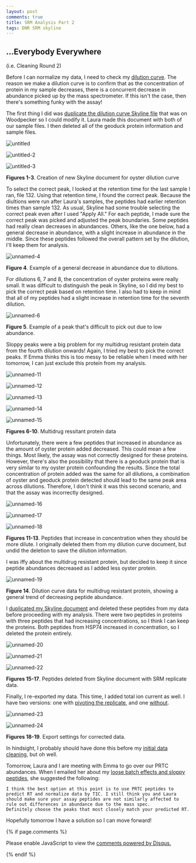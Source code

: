 ```yaml
---
layout: post
comments: true
title: SRM Analysis Part 2
tags: DNR SRM skyline
---
```


## ...Everybody Everywhere 

(i.e. Cleaning Round 2)

Before I can normalize my data, I need to check my [dilution curve](https://yaaminiv.github.io/SRM-Dilution-Calculations2/). The reason we make a dilution curve is to confirm that as the concentration of protein in my sample decreases, there is a concurrent decrease in abundance picked up by the mass spectrometer. If this isn't the case, then there's something funky with the assay!

The first thing I did was [duplicate the dilution curve Skyline file](http://owl.fish.washington.edu/spartina/DNR_SRM_20170728/Analyses/2017-09-06-GigasDilutionCurve.sky.zip) that was on Woodpecker so I could modify it. Laura made this document with both of our sample files. I then deleted all of the geoduck protein information and sample files.

![untitled](https://user-images.githubusercontent.com/22335838/30131003-02ab515c-9300-11e7-8049-f5d35395c0bc.png)

![untitled-2](https://user-images.githubusercontent.com/22335838/30131004-02afbc9c-9300-11e7-8dc1-0c05444f41f7.png)

![untitled-3](https://user-images.githubusercontent.com/22335838/30131005-02b5eb44-9300-11e7-9ae4-591a669a036d.png)

**Figures 1-3**. Creation of new Skyline document for oyster dilution curve

To select the correct peak, I looked at the retention time for the last sample I ran, file 132. Using that retention time, I found the correct peak. Because the diultions were run after Laura's samples, the peptides had earlier retention times than sample 132. As usual, Skyline had some trouble selecting the correct peak even after I used "Apply All." For each peptide, I made sure the correct peak was picked and adjusted the peak boundaries. Some peptides had really clean decreases in abundances. Others, like the one below, had a general decrease in abundance, with a slight increase in abundance in the middle. Since these peptides followed the overall pattern set by the dilution, I'll keep them for analysis.

![unnamed-4](https://user-images.githubusercontent.com/22335838/30131747-c57e7176-9302-11e7-8017-eb34197d1e58.png)

**Figure 4**. Example of a general decrease in abundance due to dilutions.

For dilutions 6, 7 and 8, the concentration of oyster proteins were really small. It was difficult to distinguish the peak in Skyline, so I did my best to pick the correct peak based on retention time. I also had to keep in mind that all of my peptides had a slight increase in retention time for the seventh dilution.

![unnamed-6](https://user-images.githubusercontent.com/22335838/30131820-0838676a-9303-11e7-9068-f5f26c802bd0.png)

**Figure 5**. Example of a peak that's difficult to pick out due to low abundance.

Sloppy peaks were a big problem for my multidrug resistant protein data from the fourth dilution onwards! Again, I tried my best to pick the correct peaks. If Emma thinks this is too messy to be reliable when I meed with her tomorrow, I can just exclude this protein from my analysis.

![unnamed-11](https://user-images.githubusercontent.com/22335838/30131910-4fa79d64-9303-11e7-9485-026252f33f45.png)

![unnamed-12](https://user-images.githubusercontent.com/22335838/30131906-4f8ce5f0-9303-11e7-9737-7c2ab7391126.png)

![unnamed-13](https://user-images.githubusercontent.com/22335838/30131909-4f97d32a-9303-11e7-9248-cf863cb9bcc4.png)

![unnamed-14](https://user-images.githubusercontent.com/22335838/30131908-4f94bd7a-9303-11e7-893b-433847d2115d.png)

![unnamed-15](https://user-images.githubusercontent.com/22335838/30131907-4f8efebc-9303-11e7-8ca6-55e8453aefee.png)

**Figures 6-10**. Multidrug ressitant protein data

Unfortunately, there were a few peptides that increased in abundance as the amount of oyster protein added decreased. This could mean a few things. Most likely, the assay was not correctly designed for these proteins. However, there's also the possibility that there is a geoduck protein that is very similar to my oyster protein confounding the results. Since the total concentration of protein added was the same for all dilutions, a combination of oyster and geoduck protein detected should lead to the same peak area across dilutions. Therefore, I don't think it was this second scenario, and that the assay was incorrectly designed.

![unnamed-16](https://user-images.githubusercontent.com/22335838/30131999-b728bc98-9303-11e7-96c0-6f164da02236.png)

![unnamed-17](https://user-images.githubusercontent.com/22335838/30131998-b725411c-9303-11e7-99a9-a74c7cb5668d.png)

![unnamed-18](https://user-images.githubusercontent.com/22335838/30132001-b737cd1e-9303-11e7-825c-b1e5f77be7d8.png)

**Figures 11-13**. Peptides that increase in concentration when they should be more dilute. I originally deleted them from my dilution curve document, but undid the deletion to save the dilution information.

I was iffy about the multidrug resistant protein, but decided to keep it since peptide abundances decreased as I added less oyster protein.

![unnamed-19](https://user-images.githubusercontent.com/22335838/30132391-0a9cd99e-9305-11e7-9f1e-98a37036e520.png)

**Figure 14**. Dilution curve data for multidrug resistant protein, showing a general trend of decreasing peptide abundance.

I [duplicated my Skyline document](http://owl.fish.washington.edu/spartina/DNR_SRM_20170728/Analyses/2017-09-06-Gigas-SRM-ReplicatesOnly-PostDilutionCurve.sky.zip) and deleted these peptides from my data before proceeding with my analysis. There were two peptides in proteins with three peptides that had increasing concentrations, so I think I can keep the proteins. Both peptides from HSP74 increased in concentration, so I deleted the protein entirely. 

![unnamed-20](https://user-images.githubusercontent.com/22335838/30132297-bd9defa2-9304-11e7-83b1-b07e53da0941.png)

![unnamed-21](https://user-images.githubusercontent.com/22335838/30132296-bd9d07e0-9304-11e7-9c8e-da0f49b8dcff.png)

![unnamed-22](https://user-images.githubusercontent.com/22335838/30132298-bda13cb6-9304-11e7-8a65-76e9e354a898.png)

**Figures 15-17**. Peptides deleted from Skyline document with SRM replicate data.

Finally, I re-exported my data. This time, I added total ion current as well. I have two versions: one with [pivoting the replicate](https://github.com/RobertsLab/project-oyster-oa/blob/master/analyses/DNR_SRM_20170902/2017-09-06-Gigas-SRM-ReplicatesOnly-PostDilutionCurve-Report.csv), and one [without](https://github.com/RobertsLab/project-oyster-oa/blob/master/analyses/DNR_SRM_20170902/2017-09-06-Gigas-SRM-ReplicatesOnly-PostDilutionCurve-NoPivot-Report.csv).

![unnamed-23](https://user-images.githubusercontent.com/22335838/30132382-03fcffce-9305-11e7-8bf2-55f1d97b5c0b.png)

![unnamed-24](https://user-images.githubusercontent.com/22335838/30132381-03f87a94-9305-11e7-8dfa-812e738abbd0.png)

**Figures 18-19**. Export settings for corrected data.

In hindsight, I probably should have done this before my [initial data cleaning](), but oh well.

Tomorrow, Laura and I are meeting with Emma to go over our PRTC abundances. When I emailed her about my [loose batch effects and sloppy peptides](https://yaaminiv.github.io/SRM-Analysis/), she suggested the following:

```
I think the best option at this point is to use PRTC peptides to predict RT and normalize data by TIC. I still think you and Laura should make sure your assay peptides are not similarly affected to rule out differences in abundance due to the mass spec. 
Definitely choose the peaks that most closely match your predicted RT. 
```

Hopefully tomorrow I have a solution so I can move forward!

{% if page.comments %}

<div id="disqus_thread"></div>
<script>

/**
*  RECOMMENDED CONFIGURATION VARIABLES: EDIT AND UNCOMMENT THE SECTION BELOW TO INSERT DYNAMIC VALUES FROM YOUR PLATFORM OR CMS.
*  LEARN WHY DEFINING THESE VARIABLES IS IMPORTANT: https://disqus.com/admin/universalcode/#configuration-variables*/
/*
var disqus_config = function () {
this.page.url = PAGE_URL;  // Replace PAGE_URL with your page's canonical URL variable
this.page.identifier = PAGE_IDENTIFIER; // Replace PAGE_IDENTIFIER with your page's unique identifier variable
};
*/
(function() { // DON'T EDIT BELOW THIS LINE
var d = document, s = d.createElement('script');
s.src = 'https://the-responsible-grad-student.disqus.com/embed.js';
s.setAttribute('data-timestamp', +new Date());
(d.head || d.body).appendChild(s);
})();
</script>
<noscript>Please enable JavaScript to view the <a href="https://disqus.com/?ref_noscript">comments powered by Disqus.</a></noscript>

{% endif %}

<script id="dsq-count-scr" src="//the-responsible-grad-student.disqus.com/count.js" async></script>

